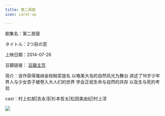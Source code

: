 ```yaml
---
title: 第二扇窗
icon: caret-up

---
```


剧集名：第二扇窗

タイトル：2つ目の窓

上映日期：2014-07-26

豆瓣链接： [豆瓣主页](https://movie.douban.com/subject/21323275/)

简介：该作获得戛纳金棕榈奖提名 以奄美大岛的自然风光为舞台 讲述了16岁少年界人与少女杏子被卷入大人们的世界 学会正视生命与自然的共存 以及生与死的考验 ​​​

cast：村上虹郎|吉永淳|杉本哲太|松田美由纪|村上淳

![](https://listpic.tsgsanjiao.com/movie/2014/2014desc.jpg)